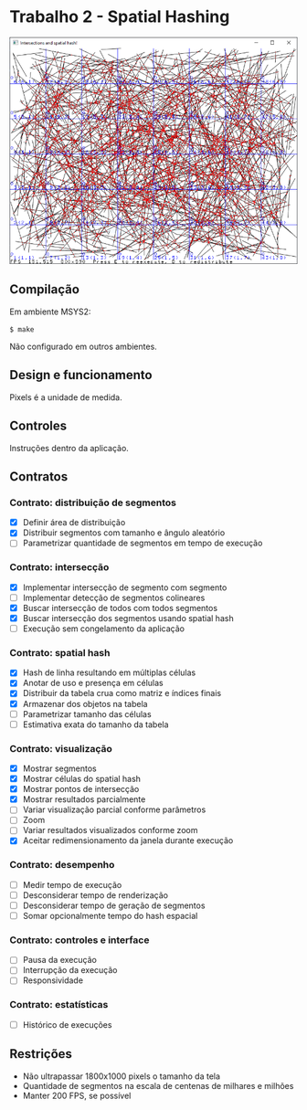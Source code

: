 # Trabalho 2 - Spatial Hashing

![Visualização da intersecção entre segmentos](print.png)

## Compilação

Em ambiente MSYS2:

    $ make

Não configurado em outros ambientes.

## Design e funcionamento

Pixels é a unidade de medida.

## Controles

Instruções dentro da aplicação.

## Contratos

### Contrato: distribuição de segmentos

- [X] Definir área de distribuição
- [X] Distribuir segmentos com tamanho e ângulo aleatório
- [ ] Parametrizar quantidade de segmentos em tempo de execução

### Contrato: intersecção

- [X] Implementar intersecção de segmento com segmento
- [ ] Implementar detecção de segmentos colineares
- [X] Buscar intersecção de todos com todos segmentos
- [X] Buscar intersecção dos segmentos usando spatial hash
- [ ] Execução sem congelamento da aplicação

### Contrato: spatial hash

- [X] Hash de linha resultando em múltiplas células
- [X] Anotar de uso e presença em células
- [X] Distribuir da tabela crua como matriz e índices finais
- [X] Armazenar dos objetos na tabela
- [ ] Parametrizar tamanho das células
- [ ] Estimativa exata do tamanho da tabela

### Contrato: visualização

- [X] Mostrar segmentos
- [X] Mostrar células do spatial hash
- [X] Mostrar pontos de intersecção
- [X] Mostrar resultados parcialmente
- [ ] Variar visualização parcial conforme parâmetros
- [ ] Zoom
- [ ] Variar resultados visualizados conforme zoom
- [X] Aceitar redimensionamento da janela durante execução

### Contrato: desempenho

- [ ] Medir tempo de execução
- [ ] Desconsiderar tempo de renderização
- [ ] Desconsiderar tempo de geração de segmentos
- [ ] Somar opcionalmente tempo do hash espacial

### Contrato: controles e interface

- [ ] Pausa da execução
- [ ] Interrupção da execução
- [ ] Responsividade

### Contrato: estatísticas 

- [ ] Histórico de execuções

## Restrições

- Não ultrapassar 1800x1000 pixels o tamanho da tela
- Quantidade de segmentos na escala de centenas de milhares e milhões
- Manter 200 FPS, se possível
